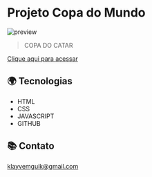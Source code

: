 # Projeto Copa do Mundo

![preview](./github/copa2022.png)

> COPA DO CATAR

[Clique aqui para acessar]()


## 🌍 Tecnologias

- HTML
- CSS
- JAVASCRIPT
- GITHUB

## 📚 Contato

klayvemguik@gmail.com

